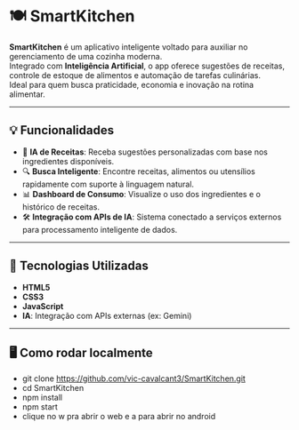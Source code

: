 # 🍽️ SmartKitchen

**SmartKitchen** é um aplicativo inteligente voltado para auxiliar no gerenciamento de uma cozinha moderna.  
Integrado com **Inteligência Artificial**, o app oferece sugestões de receitas, controle de estoque de alimentos e automação de tarefas culinárias.  
Ideal para quem busca praticidade, economia e inovação na rotina alimentar.

---

## 💡 Funcionalidades

- 🧠 **IA de Receitas**: Receba sugestões personalizadas com base nos ingredientes disponíveis.
- 🔍 **Busca Inteligente**: Encontre receitas, alimentos ou utensílios rapidamente com suporte à linguagem natural.
- 📊 **Dashboard de Consumo**: Visualize o uso dos ingredientes e o histórico de receitas.
- 🛠️ **Integração com APIs de IA**: Sistema conectado a serviços externos para processamento inteligente de dados.

---

## 🚀 Tecnologias Utilizadas

- **HTML5**
- **CSS3**
- **JavaScript**
- **IA**: Integração com APIs externas (ex: Gemini)

---

## 🖥️ Como rodar localmente
- git clone https://github.com/vic-cavalcant3/SmartKitchen.git
- cd SmartKitchen
- npm install
- npm start
- clique no w pra abrir o web e a para abrir no android
